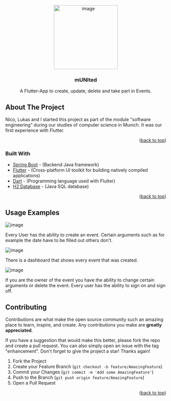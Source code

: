 <!-- Improved compatibility of back to top link: See: https://github.com/othneildrew/Best-README-Template/pull/73 -->
<a name="readme-top"></a>
<!--
*** Thanks for checking out the Best-README-Template. If you have a suggestion
*** that would make this better, please fork the repo and create a pull request
*** or simply open an issue with the tag "enhancement".
*** Don't forget to give the project a star!
*** Thanks again! Now go create something AMAZING! :D
-->



<!-- PROJECT SHIELDS -->
<!--
*** I'm using markdown "reference style" links for readability.
*** Reference links are enclosed in brackets [ ] instead of parentheses ( ).
*** See the bottom of this document for the declaration of the reference variables
*** for contributors-url, forks-url, etc. This is an optional, concise syntax you may use.
*** https://www.markdownguide.org/basic-syntax/#reference-style-links
-->
<!--
[![Contributors][contributors-shield]][contributors-url]
[![Forks][forks-shield]][forks-url]
[![Stargazers][stars-shield]][stars-url]
[![Issues][issues-shield]][issues-url]
[![LinkedIn][linkedin-shield]][linkedin-url]
-->


<!-- PROJECT LOGO -->
  <p align="center">
  <img src="https://github.com/dtm03/mUNIted/assets/101354579/bf200ae7-ad2f-4d65-8b73-1fa5647bb87c" alt="image" width="200" height="200">
</p>


  <h3 align="center">mUNIted</h3>

  <p align="center">
    A Flutter-App to create, update, delete and take part in Events.
  </p>
</div>

<!-- ABOUT THE PROJECT -->
## About The Project

Nico, Lukas and I started this project as part of the module "software engineering" during our studies of computer science in Munich. It was our first experience with Flutter.

<p align="right">(<a href="#readme-top">back to top</a>)</p>



### Built With

* [Spring Boot](https://spring.io/projects/spring-boot) - (Backend Java framework)
* [Flutter](https://flutter.dev/) - (Cross-platform UI toolkit for building natively compiled applications)
* [Dart](https://dart.dev/) - (Programming language used with Flutter)
* [H2 Database](https://www.h2database.com/) - (Java SQL database)

<p align="right">(<a href="#readme-top">back to top</a>)</p>

<!-- USAGE EXAMPLES -->
## Usage Examples

![image](https://github.com/dtm03/mUNIted/assets/101354579/cdd9c435-cdf8-40f3-be7a-c009e96f8792)

Every User has the ability to create an event. Certain arguments such as for example the date have to be filled out others don't.

![image](https://github.com/dtm03/mUNIted/assets/101354579/3bcdbe12-e004-457c-8249-e20329fa4d10)

There is a dashboard that shows every event that was created.

![image](https://github.com/dtm03/mUNIted/assets/101354579/52c59dea-3063-4456-92bf-8713681a9ddf)

If you are the owner of the event you have the ability to change certain arguments or delete the event. Every user has the ability to sign on and sign off.

<!-- CONTRIBUTING -->
## Contributing

Contributions are what make the open source community such an amazing place to learn, inspire, and create. Any contributions you make are **greatly appreciated**.

If you have a suggestion that would make this better, please fork the repo and create a pull request. You can also simply open an issue with the tag "enhancement".
Don't forget to give the project a star! Thanks again!

1. Fork the Project
2. Create your Feature Branch (`git checkout -b feature/AmazingFeature`)
3. Commit your Changes (`git commit -m 'Add some AmazingFeature'`)
4. Push to the Branch (`git push origin feature/AmazingFeature`)
5. Open a Pull Request

<p align="right">(<a href="#readme-top">back to top</a>)</p>

<!-- MARKDOWN LINKS & IMAGES -->
<!-- https://www.markdownguide.org/basic-syntax/#reference-style-links -->
[contributors-shield]: https://img.shields.io/github/contributors/othneildrew/Best-README-Template.svg?style=for-the-badge
[contributors-url]:https://github.com/dtm03/mUNIted/graphs/contributors
[forks-shield]: https://img.shields.io/github/forks/othneildrew/Best-README-Template.svg?style=for-the-badge
[forks-url]: https://github.com/dtm03/mUNIted/network/members
[stars-shield]: https://img.shields.io/github/stars/othneildrew/Best-README-Template.svg?style=for-the-badge
[stars-url]: https://github.com/dtm03/mUNIted/stargazers
[issues-shield]: https://img.shields.io/github/issues/othneildrew/Best-README-Template.svg?style=for-the-badge
[issues-url]: https://github.com/dtm03/mUNIted/issues
[linkedin-shield]: https://img.shields.io/badge/-LinkedIn-black.svg?style=for-the-badge&logo=linkedin&colorB=555
[linkedin-url]: https://www.linkedin.com/in/daniel-s-9643b9246/
[product-screenshot]: images/screenshot.png
[Next.js]: https://img.shields.io/badge/next.js-000000?style=for-the-badge&logo=nextdotjs&logoColor=white
[Next-url]: https://nextjs.org/
[React.js]: https://img.shields.io/badge/React-20232A?style=for-the-badge&logo=react&logoColor=61DAFB
[React-url]: https://reactjs.org/
[Vue.js]: https://img.shields.io/badge/Vue.js-35495E?style=for-the-badge&logo=vuedotjs&logoColor=4FC08D
[Vue-url]: https://vuejs.org/
[Angular.io]: https://img.shields.io/badge/Angular-DD0031?style=for-the-badge&logo=angular&logoColor=white
[Angular-url]: https://angular.io/
[Svelte.dev]: https://img.shields.io/badge/Svelte-4A4A55?style=for-the-badge&logo=svelte&logoColor=FF3E00
[Svelte-url]: https://svelte.dev/
[Laravel.com]: https://img.shields.io/badge/Laravel-FF2D20?style=for-the-badge&logo=laravel&logoColor=white
[Laravel-url]: https://laravel.com
[Bootstrap.com]: https://img.shields.io/badge/Bootstrap-563D7C?style=for-the-badge&logo=bootstrap&logoColor=white
[Bootstrap-url]: https://getbootstrap.com
[JQuery.com]: https://img.shields.io/badge/jQuery-0769AD?style=for-the-badge&logo=jquery&logoColor=white
[JQuery-url]: https://jquery.com 
